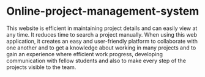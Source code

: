 # Online-project-management-system
This website is efficient in maintaining project details and can easily view at any time. It reduces time to search a project manually.
When using this web application, it creates an easy and user-friendly platform to collaborate with one another and to get a knowledge about working in many projects and to gain an experience where efficient work progress, developing communication with fellow students and also to make every step of the projects visible to the team. 

